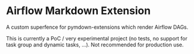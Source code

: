 
# Airflow Markdown Extension

A custom superfence for pymdown-extensions which render Airflow DAGs.

This is currently a PoC / very experimental project (no tests, no support for task group and dynamic tasks, ...). Not recommended for production use.
